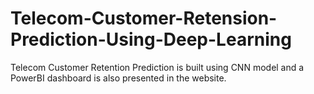 # Telecom-Customer-Retension-Prediction-Using-Deep-Learning
Telecom Customer Retention Prediction is built using CNN model and a PowerBI dashboard is also presented in the website. 
